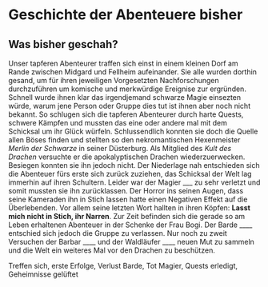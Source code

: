# Geschichte der Abenteuere bisher

## Was bisher geschah?
Unser tapferen Abenteurer traffen sich einst in einem kleinen Dorf am Rande zwischen Midgard und Fellheim aufeinander. Sie alle wurden dorthin gesand, um für ihren jeweiligen Vorgesetzten Nachforschungen durchzuführen um komische und merkwürdige Ereignise zur ergründen. Schnell wurde ihnen klar das irgendjemand schwarze Magie einsezten würde, warum jene Person oder Gruppe dies tut ist ihnen aber noch nicht bekannt. So schlugen sich die tapferen Abenteurer durch harte Quests, schwere Kämpfen und mussten das eine oder andere mal mit dem Schicksal um ihr Glück würfeln. Schlussendlich konnten sie doch die Quelle allen Böses finden und stellten so den nekromantischen Hexenmeister *Merlin der Schwarze* in seiner Düsterburg. Als Mitglied des *Kult des Drachen* versuchte er die apokalyptischen Drachen wiederzuerwecken.
Besiegen konnten sie ihn jedoch nicht. Der Niederlage nah entschieden sich die Abenteuer fürs erste sich zurück zuziehen, das Schicksal der Welt lag immerhin auf ihren Schultern. Leider war der Magier ___ zu sehr verletzt und somit mussten sie ihn zurücklassen. Der Horror ins seinen Augen, dass seine Kameraden ihn in Stich lassen hatte einen Negativen Effekt auf die Überlebenden. Vor allem seine letzten Wort hallten in ihren Köpfen: **Lasst mich nicht in Stich, ihr Narren**. Zur Zeit befinden sich die gerade so am Leben erhaltenen Abenteuer in der Schenke der Frau Bogi. Der Barde ____ entschied sich jedoch die Gruppe zu verlassen. Nur noch zu zweit Versuchen der Barbar ____ und der Waldläufer ____ neuen Mut zu sammeln und die Welt ein weiteres Mal vor den Drachen zu beschützen.


Treffen sich, erste Erfolge, Verlust Barde, Tot Magier, Quests erledigt, Geheimnisse gelüftet
